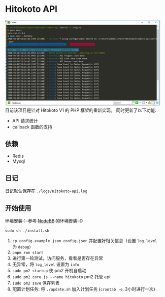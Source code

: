 # Hitokoto API
![alt](./img/screenshot.png)
目前该项目是针对 Hitokoto V1 的 PHP 框架的重新实现。
同时更新了以下功能:
* API 请求统计
* callback 函数的支持

## 依赖
* Redis
* Mysql

## 日记
日记默认保存在 `./logs/Hitokoto-api.log`

## 开始使用
~~环境安装： 参考 [NodeBB](http://docs.nodebb-cn.org) 的环境安装 :D~~

```shell
sudo sh ./install.sh
```

1. `cp config.example.json config.json` 并配置好相关信息（设置 `log_level` 为 `debug`）
3. `pnpm run start` 
4. 进行第一轮测试，访问服务，看看是否存在异常
5. 无异常，将 `log_level` 设置为 `info`
6. `sudo pm2 startup` 使 pm2 开机自启动
7. `sudo pm2 core.js --name hitokoto` pm2 托管 api
8. `sudo pm2 save` 保存列表
9. 配置计划任务: 将 `./update.sh` 加入计划任务 (`crontab -e`, 3小时进行一次)
